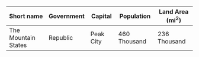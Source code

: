 | Short name          | Government | Capital   | Population   | Land Area (mi$^2$) |
| ------------------- | ---------- | --------- | ------------ | ------------------ |
| The Mountain States | Republic   | Peak City | 460 Thousand | 236 Thousand       | 
